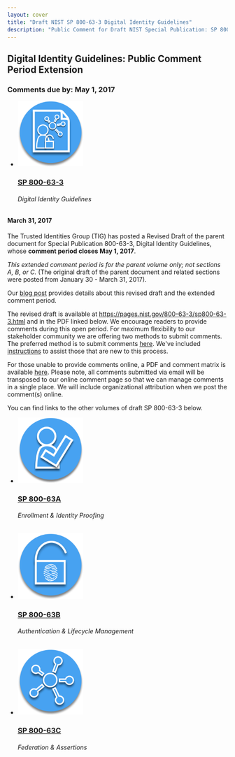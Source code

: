 ```yaml
---
layout: cover
title: "Draft NIST SP 800-63-3 Digital Identity Guidelines"
description: "Public Comment for Draft NIST Special Publication: SP 800-63-3 Digital Identity Guidelines"
---
```

<section class="home home-title" markdown="1">

# Digital Identity Guidelines: Public Comment Period Extension


</section>
<section class="home home-about" markdown="1">
<div class="section-container" markdown="1">
<div class="section-content" markdown="1">

### Comments due by: May 1, 2017

<ul class="audiences">
<li>
  <div>
    <a href="sp800-63-3.html"><img src="assets/63.png" alt="SP 800-63-3" width="150px" height="150px"></a>
  </div>
  <h3><a href="sp800-63-3.html">SP 800-63-3</a></h3>
  <h6>Digital Identity Guidelines</h6>
</li>

</ul>

 
#### March 31, 2017

The Trusted Identities Group (TIG) has posted a Revised Draft of the parent document for Special Publication 800-63-3, Digital Identity Guidelines, whose **comment period closes May 1, 2017**. 

_This extended comment period is for the parent volume only; not sections A, B, or C._ (The original draft of the parent document and related sections were posted from January 30 - March 31, 2017).

Our [blog post](http://trustedidentities.blogs.govdelivery.com/2017/03/31/a-minor-plot-twist-comment-period-extended-for-part-of-sp-800-63-3/) provides details about this revised draft and the extended comment period.

The revised draft is available at <https://pages.nist.gov/800-63-3/sp800-63-3.html> and in the PDF linked below. We encourage readers to provide comments during this open period. For maximum flexibility to our stakeholder community we are offering two methods to submit comments. The preferred method is to submit comments [here](https://github.com/usnistgov/800-63-3/issues). We've included [instructions](https://pages.nist.gov/800-63-3/comment_help.html) to assist those that are new to this process. 

For those unable to provide comments online, a PDF and comment matrix is available [here](http://csrc.nist.gov/publications/PubsDrafts.html#800-63-3).  Please note, all comments submitted via email will be transposed to our online comment page so that we can manage comments in a single place. We will include organizational attribution when we post the comment(s) online.

You can find links to the other volumes of draft SP 800-63-3 below.

<ul class="audiences">
<li>
  <div>
    <a href="sp800-63a.html"><img src="assets/63a.png" alt="SP 800-63A" width="150px" height="150px"></a>
  </div>
  <h3><a href="sp800-63a.html">SP 800-63A</a></h3>
  <h6>Enrollment & Identity Proofing</h6>
</li>
<li>
  <div>
    <a href="sp800-63b.html"><img src="assets/63b.png" alt="SP 800-63B" width="150px" height="150px"></a>
  </div>
  <h3><a href="sp800-63b.html">SP 800-63B</a></h3>
  <h6>Authentication & Lifecycle Management</h6>
</li>
<li>
  <div>
    <a href="sp800-63c.html"><img src="assets/63c.png" alt="SP 800-63C" width="150px" height="150px"></a>
  </div>
  <h3><a href="sp800-63c.html">SP 800-63C</a></h3>
  <h6>Federation & Assertions</h6>
</li>
</ul>

</div>
</div>
</section>
